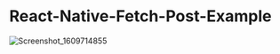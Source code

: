 # React-Native-Fetch-Post-Example

![Screenshot_1609714855](https://user-images.githubusercontent.com/33834527/103491255-456cf800-4e33-11eb-9c36-6b437c0b0be3.png)
